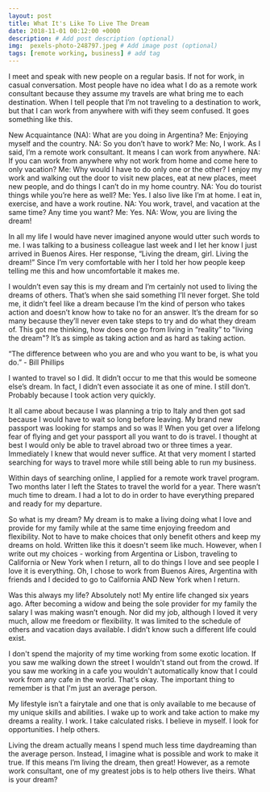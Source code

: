 ```yaml
---
layout: post
title: What It's Like To Live The Dream
date: 2018-11-01 00:12:00 +0000
description: # Add post description (optional)
img:  pexels-photo-248797.jpeg # Add image post (optional)
tags: [remote working, business] # add tag
---
```


I meet and speak with new people on a regular basis. If not for work, in casual conversation. Most people have no idea what I do as a remote work consultant because they assume my travels are what bring me to each destination. When I tell people that I’m not traveling to a destination to work, but that I can work from anywhere with wifi they seem confused. It goes something like this.

New Acquaintance (NA): What are you doing in Argentina?
Me: Enjoying myself and the country.
NA: So you don’t have to work?
Me: No, I work. As I said, I’m a remote work consultant. It means I can work from anywhere.
NA: If you can work from anywhere why not work from home and come here to only vacation?
Me: Why would I have to do only one or the other? I enjoy my work and walking out the door to visit new places, eat at new places, meet new people, and do things I can’t do in my home country.
NA: You do tourist things while you’re here as well?
Me: Yes. I also live like I’m at home. I eat in, exercise, and have a work routine.
NA: You work, travel, and vacation at the same time? Any time you want?
Me: Yes.
NA: Wow, you are living the dream!

In all my life I would have never imagined anyone would utter such words to me. I was talking to a business colleague last week and I let her know I just arrived in Buenos Aires. Her response, “Living the dream, girl. Living the dream!” Since I’m very comfortable with her I told her how people keep telling me this and how uncomfortable it makes me.

I wouldn’t even say this is my dream and I’m certainly not used to living the dreams of others. That’s when she said something I’ll never forget. She told me, it didn’t feel like a dream because I’m the kind of person who takes action and doesn’t know how to take no for an answer. It’s the dream for so many because they’ll never even take steps to try and do what they dream of.
This got me thinking, how does one go from living in “reality” to "living the dream"? It’s as simple as taking action and as hard as taking action.

“The difference between who you are and who you want to be, is what you do.”  - Bill Phillips

I wanted to travel so I did. It didn’t occur to me that this would be someone else’s dream. In fact, I didn’t even associate it as one of mine. I still don’t. Probably because I took action very quickly.

It all came about because I was planning a trip to Italy and then got sad because I would have to wait so long before leaving. My brand new passport was looking for stamps and so was I! When you get over a lifelong fear of flying and get your passport all you want to do is travel. I thought at best I would only be able to travel abroad two or three times a year. Immediately I knew that would never suffice. At that very moment I started searching for ways to travel more while still being able to run my business.

Within days of searching online, I applied for a remote work travel program. Two months later I left the States to travel the world for a year. There wasn’t much time to dream. I had a lot to do in order to have everything prepared and ready for my departure.

So what is my dream? My dream is to make a living doing what I love and provide for my family while at the same time enjoying freedom and flexibility. Not to have to make choices that only benefit others and keep my dreams on hold. Written like this it doesn't seem like much. However, when I write out my choices - working from Argentina or Lisbon, traveling to California or New York when I return, all to do things I love and see people I love it is everything. Oh, I chose to work from Buenos Aires, Argentina with friends and I decided to go to California AND New York when I return.

Was this always my life? Absolutely not! My entire life changed six years ago. After becoming a widow and being the sole provider for my family the salary I was making wasn’t enough. Nor did my job, although I loved it very much, allow me freedom or flexibility. It was limited to the schedule of others and vacation days available. I didn’t know such a different life could exist.

I don't spend the majority of my time working from some exotic location. If you saw me walking down the street I wouldn't stand out from the crowd. If you saw me working in a cafe you wouldn't automatically know that I could work from any cafe in the world.  That's okay. The important thing to remember is that I'm just an average person.

My lifestyle isn’t a fairytale and one that is only available to me because of my unique skills and abilities. I wake up to work and take action to make my dreams a reality. I work. I take calculated risks. I believe in myself. I look for opportunities. I help others.

Living the dream actually means I spend much less time daydreaming than the average person. Instead, I imagine what is possible and work to make it true. If this means I’m living the dream, then great! However, as a remote work consultant, one of my greatest jobs is to help others live theirs. What is your dream?
